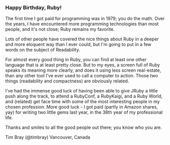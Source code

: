 ### Happy Birthday, Ruby! ###

The first time I got paid for programming was in 1979; you do the math.  Over the years, I have encountered more programming technologies than most people, and it's not close; Ruby remains my favorite.

Lots of other people have covered the nice things about Ruby in a deeper and more eloquent way than I ever could, but I'm going to put in a few words on the subject of Readability.

For almost every good thing in Ruby, you can find at least one other language that is at least pretty close. But to my eyes, a screen full of Ruby speaks its meaning more clearly, and does it using less screen real-estate, than any other tool I've ever used to call a computer to action.  Those two things (readability and compactness) are obviously related.

I've had the immense good luck of having been able to give JRuby a little push along the track, to attend a RubyConf, a RubyKaigi, and a Ruby World, and (related) get face time with some of the most interesting people in my chosen profession.  More good luck - I got paid (partly in Amazon shares, yay) for writing two little gems last year, in the 38th year of my professional life.

Thanks and smiles to all the good people out there; you know who you are.

Tim Bray (@timbray)
Vancouver, Canada

